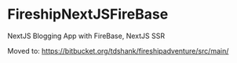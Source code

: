 # FireshipNextJSFireBase
NextJS Blogging App with FireBase, NextJS SSR

Moved to: https://bitbucket.org/tdshank/fireshipadventure/src/main/
